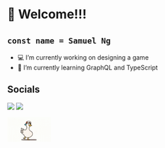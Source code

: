 # 👋 Welcome!!!

## `const name = Samuel Ng`

- 💻 I’m currently working on designing a game
- 🌱 I’m currently learning GraphQL and TypeScript

## Socials

<a href='https://www.linkedin.com/in/sam-ng4/'><img src='https://img.shields.io/badge/LinkedIn-0077B5?style=for-the-badge&logo=linkedin&logoColor=white'></a>
<a href='https://sam-ng.com/'><img src='https://img.shields.io/badge/website-000000?style=for-the-badge&logo=About.me&logoColor=white'></a>

<img style='width: 100px' src='subarudo.gif'>

<!--
**sam-ng/sam-ng** is a ✨ _special_ ✨ repository because its `README.md` (this file) appears on your GitHub profile.

Here are some ideas to get you started:

- 🔭 I’m currently working on ...
- 🌱 I’m currently learning ...
- 👯 I’m looking to collaborate on ...
- 🤔 I’m looking for help with ...
- 💬 Ask me about ...
- 📫 How to reach me: ...
- 😄 Pronouns: ...
- ⚡ Fun fact: ...
-->
